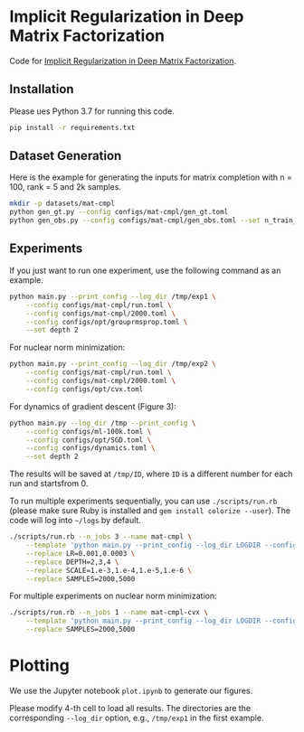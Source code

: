 # Implicit Regularization in Deep Matrix Factorization

Code for [
Implicit Regularization in Deep Matrix Factorization](https://arxiv.org/abs/1905.13655). 

## Installation

Please ues Python 3.7 for running this code. 

```bash
pip install -r requirements.txt
```

## Dataset Generation

Here is the example for generating the inputs for matrix completion with n = 100, rank = 5 and 2k samples. 

```bash
mkdir -p datasets/mat-cmpl
python gen_gt.py --config configs/mat-cmpl/gen_gt.toml
python gen_obs.py --config configs/mat-cmpl/gen_obs.toml --set n_train_samples 2000
```

## Experiments

If you just want to run one experiment, use the following command as an example. 

```bash
python main.py --print_config --log_dir /tmp/exp1 \
    --config configs/mat-cmpl/run.toml \
    --config configs/mat-cmpl/2000.toml \
    --config configs/opt/grouprmsprop.toml \
    --set depth 2 
```

For nuclear norm minimization: 

```bash
python main.py --print_config --log_dir /tmp/exp2 \
    --config configs/mat-cmpl/run.toml \
    --config configs/mat-cmpl/2000.toml \
    --config configs/opt/cvx.toml
```

For dynamics of gradient descent (Figure 3):

```bash
python main.py --log_dir /tmp --print_config \
    --config configs/ml-100k.toml \
    --config configs/opt/SGD.toml \
    --config configs/dynamics.toml \
    --set depth 2
```


The results will be saved at `/tmp/ID`, where `ID` is a different number for each run and startsfrom 0.  

To run multiple experiments sequentially, you can use `./scripts/run.rb` (please make sure Ruby is installed and `gem install colorize --user`). The code will log into `~/logs` by default. 

```bash
./scripts/run.rb --n_jobs 3 --name mat-cmpl \
    --template 'python main.py --print_config --log_dir LOGDIR --config configs/mat-cmpl/run.toml --config configs/mat-cmpl/SAMPLES.toml --config configs/opt/grouprmsprop.toml --set depth DEPTH --set lr LR --set init_scale SCALE' \
    --replace LR=0.001,0.0003 \
    --replace DEPTH=2,3,4 \
    --replace SCALE=1.e-3,1.e-4,1.e-5,1.e-6 \
    --replace SAMPLES=2000,5000
```

For multiple experiments on nuclear norm minimization: 

```bash
./scripts/run.rb --n_jobs 1 --name mat-cmpl-cvx \
    --template 'python main.py --print_config --log_dir LOGDIR --config configs/mat-cmpl/run.toml --config configs/mat-cmpl/SAMPLES.toml --config configs/opt/cvx.toml' \
    --replace SAMPLES=2000,5000
```

# Plotting

We use the Jupyter notebook `plot.ipynb` to generate our figures. 

Please modify 4-th cell to load all results. The directories are the corresponding `--log_dir` option, e.g., `/tmp/exp1` in the first example. 
 

